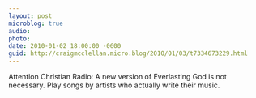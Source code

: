 ```yaml
---
layout: post
microblog: true
audio: 
photo: 
date: 2010-01-02 18:00:00 -0600
guid: http://craigmcclellan.micro.blog/2010/01/03/t7334673229.html
---
```

Attention Christian Radio: A new version of Everlasting God is not necessary. Play songs by artists who actually write their music.
